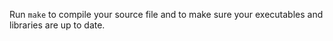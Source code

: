 Run ```make``` to compile your source file and to make sure your executables and libraries are up to date.